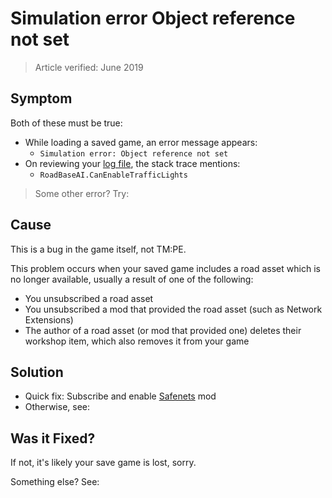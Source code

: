 # Simulation error Object reference not set
> Article verified: June 2019

## Symptom

Both of these must be true:

* While loading a saved game, an error message appears:
    * `Simulation error: Object reference not set`
* On reviewing your [log file](Share-your-Cities-Skylines-log-file.md), the stack trace mentions:
    * `RoadBaseAI.CanEnableTrafficLights`

> Some other error? Try: [](Object-reference-not-set-to-an-instance-of-an-object.md)

## Cause

This is a bug in the game itself, not TM:PE.

This problem occurs when your saved game includes a road asset which is no longer available, usually a result of one of the following:

* You unsubscribed a road asset
* You unsubscribed a mod that provided the road asset (such as Network Extensions)
* The author of a road asset (or mod that provided one) deletes their workshop item, which also removes it from your game

## Solution

* Quick fix: Subscribe and enable [Safenets](https://steamcommunity.com/sharedfiles/filedetails/?id=1620588636) mod
* Otherwise, see: [](How-to-remove-workshop-networks.md)

## Was it Fixed?

If not, it's likely your save game is lost, sorry.

Something else? See: [](Troubleshooting.md)